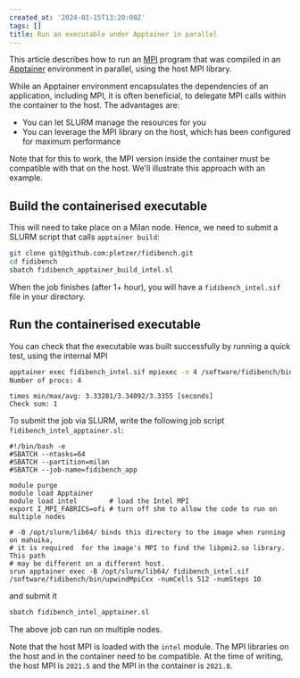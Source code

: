 ```yaml
---
created_at: '2024-01-15T13:20:00Z'
tags: []
title: Run an executable under Apptainer in parallel
---
```


This article describes how to run an [MPI](https://en.wikipedia.org/wiki/Message_Passing_Interface) program that was compiled in an [Apptainer](https://apptainer.org/) environment in parallel, using the host MPI library.

While an Apptainer environment encapsulates the dependencies of an application, including MPI, it is often beneficial, to delegate MPI calls within the container to the host. The advantages are:

- You can let SLURM manage the resources for you
- You can leverage the MPI library on the host, which has been configured for maximum performance

 Note that for this to work, the MPI version inside the container must be compatible with that on the host. We'll illustrate this approach
 with an example.

## Build the containerised executable

 This will need to take place on a Milan node. Hence, we need to submit a SLURM script that calls `apptainer build`:

```sh
git clone git@github.com:pletzer/fidibench.git
cd fidibench
sbatch fidibench_apptainer_build_intel.sl
```

When the job finishes (after 1+ hour), you will have a `fidibench_intel.sif` file in your directory.

## Run the containerised executable

You can check that the executable was built successfully by running a quick test, using the internal MPI

```sh
apptainer exec fidibench_intel.sif mpiexec -n 4 /software/fidibench/bin/upwindMpiCxx -numCells 128 -numSteps 10
Number of procs: 4
```

```out
times min/max/avg: 3.33281/3.34092/3.3355 [seconds]
Check sum: 1
```

To submit the job via SLURM, write the following job script `fidibench_intel_apptainer.sl`:

```sl
#!/bin/bash -e
#SBATCH --ntasks=64
#SBATCH --partition=milan
#SBATCH --job-name=fidibench_app

module purge
module load Apptainer
module load intel        # load the Intel MPI
export I_MPI_FABRICS=ofi # turn off shm to allow the code to run on multiple nodes

# -B /opt/slurm/lib64/ binds this directory to the image when running on mahuika, 
# it is required  for the image's MPI to find the libpmi2.so library. This path
# may be different on a different host.
srun apptainer exec -B /opt/slurm/lib64/ fidibench_intel.sif /software/fidibench/bin/upwindMpiCxx -numCells 512 -numSteps 10
```

and submit it

```sh
sbatch fidibench_intel_apptainer.sl
```

The above job can run on multiple nodes.

Note that the host MPI is loaded with the `intel` module. The MPI libraries on the host and in the
container need to be compatible. At the time of writing, the host MPI is `2021.5` and the MPI in the container is `2021.8`.
